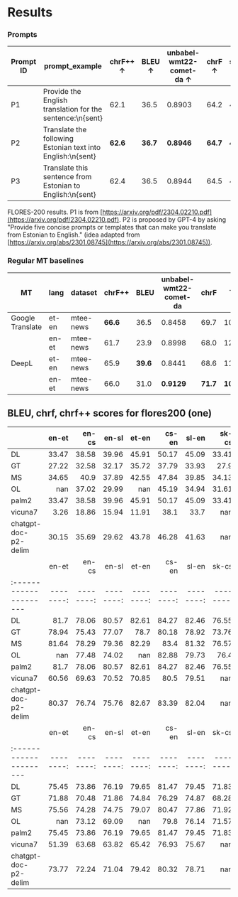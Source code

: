 # Results

### Prompts


| Prompt ID | prompt_example                                               | chrF++ ↑  | BLEU ↑    | unbabel-wmt22-comet-da ↑ | chrF ↑    | spbleu_flores200 ↑ | TER ↓     | prompt_tokens ↓ | completion_tokens ↓ | cost (USD) ↓ |
|-----------| ------------------------------------------------------------ |----------|----------|-------------------------|----------|-------------------|----------|----------------|--------------------|-------------|
| P1        | Provide the English translation for the sentence:\\n{sent}   | 62.1     | 36.5     | 0.8903                  | 64.2     | 41                | 52       | **66065**      | 27634              | **0.154**   |
| P2        | Translate the following Estonian text into English:\\n{sent} | **62.6** | **36.7** | **0.8946**              | **64.7** | **41.3**          | **51.5** | 67077          | 27514              | 0.156       |
| P3        | Translate this sentence from Estonian to English:\\n{sent}   | 62.4     | 36.5     | 0.8944                  | 64.5     | 41                | 51.6     | 67077          | **27451**          | 0.156       |

FLORES-200 results. P1 is from [https://arxiv.org/pdf/2304.02210.pdf](https://arxiv.org/pdf/2304.02210.pdf). P2 is proposed by GPT-4 by asking "Provide five concise prompts or templates that can make you translate from Estonian to English." (idea adapted from [https://arxiv.org/abs/2301.08745](https://arxiv.org/abs/2301.08745)).


### Regular MT baselines

| MT | lang | dataset                                          | chrF++   | BLEU       | unbabel-wmt22-comet-da  | chrF     | TER      |
|----| -----| -------------------------------------------------|----------|------------|-------------------------|----------|----------|
| Google Translate        | et-en   | mtee-news | **66.6**     | 36.5     | 0.8458                               | 69.7     | 109.3    |
|                         | en-et   | mtee-news | 61.7         | 23.9     | 0.8998                               | 68.0     | 121.37   |
| DeepL                   | et-en   | mtee-news | 65.9         | **39.6** | 0.8441                               | 68.6     | 114.74   |
|                         | en-et   | mtee-news | 66.0         | 31.0     | **0.9129**                           | **71.7** | **108.5**|

## BLEU, chrf, chrf++ scores for flores200 (one) ##
|                      |   en-et |   en-cs |   en-sl |   et-en |   cs-en |   sl-en |   sk-cs |   sl-hr |   hr-sl |
|:---------------------|--------:|--------:|--------:|--------:|--------:|--------:|--------:|--------:|--------:|
| DL                   |   33.47 |   38.58 |   39.96 |   45.91 |   50.17 |   45.09 |   33.41 |  nan    |  nan    |
| GT                   |   27.22 |   32.58 |   32.17 |   35.72 |   37.79 |   33.93 |   27.9  |   25.65 |   26.72 |
| MS                   |   34.65 |   40.9  |   37.89 |   42.55 |   47.84 |   39.85 |   34.13 |   29.42 |   31.69 |
| OL                   |  nan    |   37.02 |   29.99 |  nan    |   45.19 |   34.94 |   31.61 |   25.09 |   27.72 |
| palm2                |   33.47 |   38.58 |   39.96 |   45.91 |   50.17 |   45.09 |   33.41 |  nan    |  nan    |
| vicuna7              |    3.26 |   18.86 |   15.94 |   11.91 |   38.1  |   33.7  |  nan    |   11.41 |   12.18 |
| chatgpt-doc-p2-delim |   30.15 |   35.69 |   29.62 |   43.78 |   46.28 |   41.63 |  nan    |  nan    |  nan    |
|                      |   en-et |   en-cs |   en-sl |   et-en |   cs-en |   sl-en |   sk-cs |   sl-hr |   hr-sl |
|:---------------------|--------:|--------:|--------:|--------:|--------:|--------:|--------:|--------:|--------:|
| DL                   |   81.7  |   78.06 |   80.57 |   82.61 |   84.27 |   82.46 |   76.55 |  nan    |  nan    |
| GT                   |   78.94 |   75.43 |   77.07 |   78.7  |   80.18 |   78.92 |   73.76 |   75.64 |   74.97 |
| MS                   |   81.64 |   78.29 |   79.36 |   82.29 |   83.4  |   81.32 |   76.57 |   77.72 |   77.18 |
| OL                   |  nan    |   77.48 |   74.02 |  nan    |   82.88 |   79.73 |   76.4  |   74.51 |   73.86 |
| palm2                |   81.7  |   78.06 |   80.57 |   82.61 |   84.27 |   82.46 |   76.55 |  nan    |  nan    |
| vicuna7              |   60.56 |   69.63 |   70.52 |   70.85 |   80.5  |   79.51 |  nan    |   66.79 |   65.4  |
| chatgpt-doc-p2-delim |   80.37 |   76.74 |   75.76 |   82.67 |   83.39 |   82.04 |  nan    |  nan    |  nan    |
|                      |   en-et |   en-cs |   en-sl |   et-en |   cs-en |   sl-en |   sk-cs |   sl-hr |   hr-sl |
|:---------------------|--------:|--------:|--------:|--------:|--------:|--------:|--------:|--------:|--------:|
| DL                   |   75.45 |   73.86 |   76.19 |   79.65 |   81.47 |   79.45 |   71.83 |  nan    |  nan    |
| GT                   |   71.88 |   70.48 |   71.86 |   74.84 |   76.29 |   74.87 |   68.28 |   69.47 |   69.35 |
| MS                   |   75.56 |   74.28 |   74.75 |   79.07 |   80.47 |   77.86 |   71.92 |   71.95 |   72.11 |
| OL                   |  nan    |   73.12 |   69.09 |  nan    |   79.8  |   76.14 |   71.57 |   68.75 |   68.87 |
| palm2                |   75.45 |   73.86 |   76.19 |   79.65 |   81.47 |   79.45 |   71.83 |  nan    |  nan    |
| vicuna7              |   51.39 |   63.68 |   63.82 |   65.42 |   76.93 |   75.67 |  nan    |   59.27 |   58    |
| chatgpt-doc-p2-delim |   73.77 |   72.24 |   71.04 |   79.42 |   80.32 |   78.71 |  nan    |  nan    |  nan    |